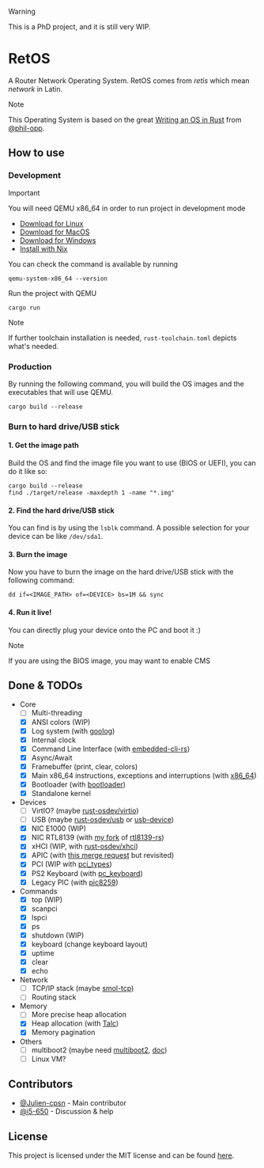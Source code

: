 > [!WARNING]
> This is a PhD project, and it is still very WIP.

# RetOS

A Router Network Operating System. RetOS comes from *retis* which mean *network* in Latin.

> [!NOTE]
> This Operating System is based on the great [Writing an OS in Rust](https://os.phil-opp.com/) from [@phil-opp](https://github.com/phil-opp). 

## How to use

### Development

> [!IMPORTANT]
> You will need QEMU x86_64 in order to run project in development mode
> - [Download for Linux](https://www.qemu.org/download/#linux) 
> - [Download for MacOS](https://www.qemu.org/download/#macos)
> - [Download for Windows](https://www.qemu.org/download/#windows)
> - [Install with Nix](https://search.nixos.org/packages?show=qemu)
> 
> You can check the command is available by running
> ```shell
> qemu-system-x86_64 --version
> ```

Run the project with QEMU

```shell
cargo run
```

> [!NOTE]
> If further toolchain installation is needed, `rust-toolchain.toml` depicts what's needed.

### Production

By running the following command, you will build the OS images and the executables that will use QEMU.

```shell
cargo build --release
```

### Burn to hard drive/USB stick

#### 1. Get the image path

Build the OS and find the image file you want to use (BIOS or UEFI), you can do it like so:

```shell
cargo build --release
find ./target/release -maxdepth 1 -name "*.img"
```

#### 2. Find the hard drive/USB stick

You can find is by using the `lsblk` command. A possible selection for your device can be like `/dev/sda1`.

#### 3. Burn the image

Now you have to burn the image on the hard drive/USB stick with the following command:

```shell
dd if=<IMAGE_PATH> of=<DEVICE> bs=1M && sync
```
#### 4. Run it live!

You can directly plug your device onto the PC and boot it :)

> [!NOTE]
> If you are using the BIOS image, you may want to enable CMS

## Done & TODOs

- Core
  - [ ] Multi-threading
  - [x] ANSI colors (WIP)
  - [x] Log system (with [goolog](https://github.com/Gooxey/goolog))
  - [x] Internal clock
  - [x] Command Line Interface (with [embedded-cli-rs](https://github.com/funbiscuit/embedded-cli-rs))
  - [x] Async/Await
  - [x] Framebuffer (print, clear, colors)
  - [x] Main x86_64 instructions, exceptions and interruptions (with [x86_64](https://github.com/rust-osdev/x86_64))
  - [x] Bootloader (with [bootloader](https://github.com/rust-osdev/bootloader))
  - [x] Standalone kernel
- Devices
  - [ ] VirtIO? (maybe [rust-osdev/virtio](https://docs.rs/virtio-spec/latest/virtio_spec/))
  - [ ] USB (maybe [rust-osdev/usb](https://github.com/rust-osdev/usb) or [usb-device](https://docs.rs/usb-device/latest/usb_device/index.html))
  - [x] NIC E1000 (WIP)
  - [x] NIC RTL8139 (with [my fork](https://github.com/Julien-cpsn/rtl8139-rs) of [rtl8139-rs](https://github.com/vgarleanu/rtl8139-rs))
  - [x] xHCI (WIP, with [rust-osdev/xhci](https://docs.rs/xhci/latest/xhci/))
  - [x] APIC (with [this merge request](https://github.com/rust-osdev/bootloader/pull/460/files) but revisited)
  - [x] PCI (WIP with [pci_types](https://docs.rs/pci_types/0.10.0/pci_types/))
  - [x] PS2 Keyboard (with [pc_keyboard](https://github.com/rust-embedded-community/pc-keyboard))
  - [x] Legacy PIC (with [pic8259](https://github.com/rust-osdev/pic8259))
- Commands
  - [x] top (WIP)
  - [x] scanpci
  - [x] lspci
  - [x] ps
  - [x] shutdown (WIP)
  - [x] keyboard (change keyboard layout)
  - [x] uptime
  - [x] clear
  - [x] echo
- Network
  - [ ] TCP/IP stack (maybe [smol-tcp](https://github.com/smoltcp-rs/smoltcp))
  - [ ] Routing stack
- Memory
  - [ ] More precise heap allocation
  - [x] Heap allocation (with [Talc](https://github.com/SFBdragon/talc))
  - [x] Memory pagination
- Others
  - [ ] multiboot2 (maybe need [multiboot2](https://github.com/rust-osdev/multiboot2), [doc](https://docs.rs/multiboot2/latest/multiboot2/))
  - [ ] Linux VM?

## Contributors

- [@Julien-cpsn](https://github.com/Julien-cpsn) - Main contributor
- [@i5-650](https://github.com/i5-650) - Discussion & help

## License

This project is licensed under the MIT license and can be found [here](https://github.com/Julien-cpsn/RetOS/blob/main/LICENSE).